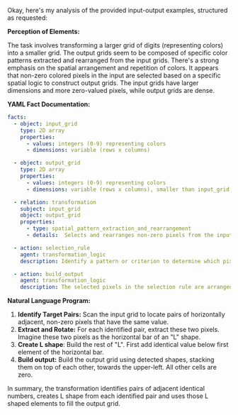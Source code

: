 Okay, here's my analysis of the provided input-output examples, structured as requested:

**Perception of Elements:**

The task involves transforming a larger grid of digits (representing colors) into a smaller grid. The output grids seem to be composed of specific color patterns extracted and rearranged from the input grids. There's a strong emphasis on the spatial arrangement and repetition of colors. It appears that non-zero colored pixels in the input are selected based on a specific spatial logic to construct output grids. The input grids have larger dimensions and more zero-valued pixels, while output grids are dense.

**YAML Fact Documentation:**


```yaml
facts:
  - object: input_grid
    type: 2D array
    properties:
      - values: integers (0-9) representing colors
      - dimensions: variable (rows x columns)

  - object: output_grid
    type: 2D array
    properties:
      - values: integers (0-9) representing colors
      - dimensions: variable (rows x columns), smaller than input_grid

  - relation: transformation
    subject: input_grid
    object: output_grid
    properties:
      - type: spatial_pattern_extraction_and_rearrangement
      - details:  Selects and rearranges non-zero pixels from the input grid to form the output grid.

  - action: selection_rule
    agent: transformation_logic
    description: Identify a pattern or criterion to determine which pixels in the input grid will construct the output grid. It observes to extract two non-zero horizontally adjacent elements in input grid and uses them to form an L shape in the output grid.

  - action: build_output
    agent: transformation_logic
    description: The selected pixels in the selection rule are arranged at the beginning of the output grid to form the output grid.
```


**Natural Language Program:**

1.  **Identify Target Pairs:** Scan the input grid to locate pairs of horizontally adjacent, non-zero pixels that have the same value.
2.  **Extract and Rotate:** For each identified pair, extract these two pixels. Imagine these two pixels as the horizontal bar of an "L" shape.
3. **Create L shape**: Build the rest of "L". First add identical value below first element of the horizontal bar.
4. **Build output:** Build the output grid using detected shapes, stacking them on top of each other, towards the upper-left. All other cells are zero.

In summary, the transformation identifies pairs of adjacent identical numbers, creates L shape from each identified pair and uses those L shaped elements to fill the output grid.
